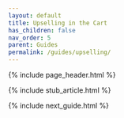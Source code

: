 ```yaml
---
layout: default
title: Upselling in the Cart
has_children: false
nav_order: 5
parent: Guides
permalink: /guides/upselling/
---
```


{% include page_header.html %}

{% include stub_article.html %}

{% include next_guide.html %}